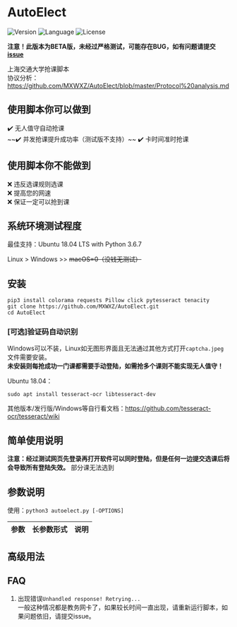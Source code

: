 # AutoElect
![Version](https://img.shields.io/badge/Version-0.1.0-blue.svg) ![Language](https://img.shields.io/badge/Language-Python3-red.svg) ![License](https://img.shields.io/badge/License-GPL--3.0-yellow.svg)

**注意！此版本为BETA版，未经过严格测试，可能存在BUG，如有问题请提交[issue](https://github.com/MXWXZ/AutoElect/issues)**

上海交通大学抢课脚本\
协议分析：<https://github.com/MXWXZ/AutoElect/blob/master/Protocol%20analysis.md>

## 使用脚本你可以做到
:heavy_check_mark: 无人值守自动抢课\
~~:heavy_check_mark: 并发抢课提升成功率（测试版不支持）\~~
:heavy_check_mark: 卡时间准时抢课

## 使用脚本你不能做到
:x: 违反选课规则选课\
:x: 提高您的网速\
:x: 保证一定可以抢到课

## 系统环境测试程度
最佳支持：Ubuntu 18.04 LTS with Python 3.6.7

Linux > Windows >> ~~macOS=0（没钱无测试）~~

## 安装
    
    pip3 install colorama requests Pillow click pytesseract tenacity
    git clone https://github.com/MXWXZ/AutoElect.git
    cd AutoElect

### [可选]验证码自动识别
Windows可以不装，Linux如无图形界面且无法通过其他方式打开`captcha.jpeg`文件需要安装。\
**未安装则每抢成功一门课都需要手动登陆，如需抢多个课则不能实现无人值守！**

Ubuntu 18.04：

    sudo apt install tesseract-ocr libtesseract-dev

其他版本/发行版/Windows等自行看文档：https://github.com/tesseract-ocr/tesseract/wiki
    
## 简单使用说明
**注意：经过测试网页先登录再打开软件可以同时登陆，但是任何一边提交选课后将会导致所有登陆失效。**
部分课无法选到

## 参数说明
使用：`python3 autoelect.py [-OPTIONS]`

|参数|长参数形式|说明|
|:--:|:--:|:--:|

## 高级用法

## FAQ
1. 出现错误`Unhandled response! Retrying...`\
一般这种情况都是教务网卡了，如果较长时间一直出现，请重新运行脚本，如果问题依旧，请提交issue。